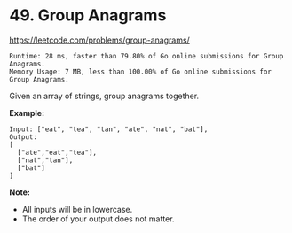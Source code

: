 # 49. Group Anagrams

https://leetcode.com/problems/group-anagrams/

```
Runtime: 28 ms, faster than 79.80% of Go online submissions for Group Anagrams.
Memory Usage: 7 MB, less than 100.00% of Go online submissions for Group Anagrams.
```

Given an array of strings, group anagrams together.

**Example:**
```
Input: ["eat", "tea", "tan", "ate", "nat", "bat"],
Output:
[
  ["ate","eat","tea"],
  ["nat","tan"],
  ["bat"]
]
```

**Note:**
- All inputs will be in lowercase.
- The order of your output does not matter.